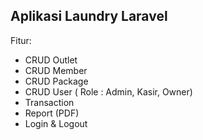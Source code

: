 
## Aplikasi Laundry Laravel

Fitur:

- CRUD Outlet
- CRUD Member
- CRUD Package
- CRUD User ( Role : Admin, Kasir, Owner)
- Transaction
- Report (PDF)
- Login & Logout
